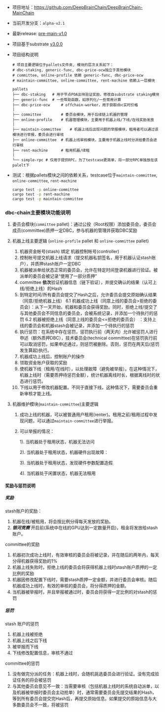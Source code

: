 + 项目地址：https://github.com/DeepBrainChain/DeepBrainChain-MainChain
+ 当前开发分支：`alpha-v2.1`
+ 最新release: [pre-main-v1.0](https://github.com/DeepBrainChain/DeepBrainChain-MainChain/releases/tag/pre-main-1.0)
+ 项目基于substrate [v3.0.0](https://github.com/paritytech/substrate/releases/tag/v3.0.0)



+ 项目结构说明

  ```
  # 项目主要逻辑位于pallets文件夹, 模块的层次关系如下：
  # dbc-staking, generic-func, dbc-price-ocw独立于其他模块
  # committee, online-profile 依赖 generic-func, dbc-price-ocw
  # maintain-committee, online-committee, rent-machine 依赖上一层模块
  
  pallets
  ├── dbc-staking 	# 用于节点POA出块验证奖励，修改自substrate staking模块
  ├── generic-func 	# 一些帮助函数，如序列化/一些常用计算
  ├── dbc-price-ocw 	# offchain-worker，用于获取dbc实时价格
  |
  ├── committee 		# 委员会模块，用于后续链上机器的管理
  ├── online-profile 	# 机器管理模块，主要用于机器上线/下线/在线奖励发放
  |
  ├── maintain-committee 	# 机器上线后出现问题的举报模块，租用者可以通过该模块进行举报，委员会进行审核
  ├── online-committee 	# 机器上线审核模块，主要用于机器上线时分派给委员会进行审核
  ├── rent-machine 		# 租用机器/续租
  |
  └── simple-rpc # 仅用于提供RPC，为了testcase更简单，将一部分RPC单独放在该palelt下
  ```

  

+ 测试：根据pallets模块之间的依赖关系，testcase位于`maintain-committee`, `online-committee`, `rent-machine`

  ```bash
  cargo test -p online-committee
  cargo test -p rent-machine
  cargo test -p maintain-committee
  ```



### dbc-chain主要模块功能说明

1. 委员会模块(`committee` pallet)：通过公投（Root权限）添加委员会，委员会成员(committee)质押一定DBC，参与机器的管理并获取DBC奖励

2. 机器上线主要逻辑 (`online-profile` pallet 和 `online-committee` pallet)
   1. 机器资金帐号(stash) 绑定 机器控制帐号(controller) 
   2. 控制帐号提交机器上线请求（提交机器私钥签名，用于机器认证stash账户），并质押stash账户一定DBC
   3. 机器被派单给状态正常的委员会，允许在特定时间登录机器进行验证。被派单的委员会被记录“使用了一部分质押”
   4. committee **依次**验证机器信息（链下验证），并提交确认的结果（认可上线/拒绝上线）的Hash
   5. 到特定时间/所有委员会提交了Hash之后，允许委员会提交原始确认结果（同意/拒绝机器上线）
   6.1 机器成功上线（同意上线的委员会>拒绝的委员会）：从下一天开始，机器和委员会获得奖励。同时，拒绝上线/提交了与其他委员会不同信息的委员会，会被系统记录，并添加一个待执行的惩罚
   6.2 机器被拒绝上线（同意上线的委员会<=拒绝的委员会） ：支持上线的委员会和机器stash会被记录，并添加一个待执行的惩罚
   6. 执行惩罚：在系统中存在惩罚，惩罚执行前（两天内）允许被惩罚人进行申述（额外质押DBC），技术委员会(technical committee)在惩罚执行前可以取消惩罚，如果申述通过，则惩罚被删除。否则，惩罚在两天后(惩罚发生算起)执行。
   7. 机器成功上线后，控制账户的操作
     1. 领取资金账户获取的奖励
     2. 使机器下线（租用/在线时），以处理故障（避免被举报）。在这种情况下，机器上线时（需要质押待惩罚金额），统计机器离线时长，根据离线时的状态进行惩罚。
     3. 下线以用于修改机器配置。不同于直接下线，这种情况下，需要委员会重新审核才能上线。
   
3. 机器维护模块(`maintain-committee`)主要逻辑

   1. 成功上线的机器，可以被普通用户租用(renter)。租用之前/租用过程中发现问题，可以通过`maintain-committee`进行举报。

   2. 可以举报的情况：

      1). 当机器处于租用状态，机器无法访问

      2). 当机器处于租用状态，机器硬件出现故障：

      3). 当机器处于租用状态，发现硬件参数配置造假

      4). 当机器处于闲置状态，机器无法租用

#### 奖励与惩罚说明

##### 奖励

stash账户的奖励：

1. 机器在线/被租用，将会按比例分得每天发放的奖励。
2. ***银河竞赛*** 开启前(系统中在线的GPU达到一定数量开启)，租金将发放给stash账户。

committee的奖励

1. 机器初次成功上线时，有效审核的委员会将被记录，并在随后的两年内，每天分得机器获得奖励的1%
2. 机器上线失败时，拒绝上线的委员会将获得机器上线时stash账户质押的一定比例的奖励
3. 机器因修改配置下线时，需要stash质押一定金额，并进行委员会审核。随后机器成功上线时，有效的审核的委员会，将分得质押的金额。
4. 当机器被举报时，并且举报被通过时，委员会将获得一定比例的对stash的惩罚

##### 惩罚

stash 账户的惩罚

1. 机器上线被拒绝
2. 机器上线之后下线
3. 被举报而下线
4. 下线修改配置信息，审核不通过

committee的惩罚

1. 没有做完分派的任务：机器上线时，会随机挑选委员会进行验证。没有完成验证任务的将会被惩罚
2. 与其他委员会意见不一致：当需要审核（包括机器上线时的系统自动派单，以及机器被举报时委员会主动抢单）时，通常需要委员会先提交结果的Hash，等到所有委员会提交完Hash后，再提交原始信息。如果提交的原始信息与大多数委员会不一致，将被惩罚



